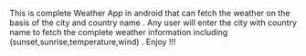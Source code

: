 This is complete Weather App in android that can fetch the weather on the basis of the city and country name . Any user will enter the city with country name to fetch the complete weather information including (sunset,sunrise,temperature,wind) .
Enjoy !!!

